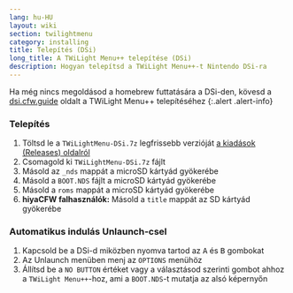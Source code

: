 ```yaml
---
lang: hu-HU
layout: wiki
section: twilightmenu
category: installing
title: Telepítés (DSi)
long_title: A TWiLight Menu++ telepítése (DSi)
description: Hogyan telepítsd a TWiLight Menu++-t Nintendo DSi-ra
---
```


Ha még nincs megoldásod a homebrew futtatására a DSi-den, kövesd a [dsi.cfw.guide](https://dsi.cfw.guide) oldalt a TWiLight Menu++ telepítéséhez
{:.alert .alert-info}

### Telepítés
1. Töltsd le a `TWiLightMenu-DSi.7z` legfrissebb verzióját [a kiadások (Releases) oldalról](https://github.com/DS-Homebrew/TWiLightMenu/releases)
1. Csomagold ki `TWiLightMenu-DSi.7z` fájlt
1. Másold az `_nds` mappát a microSD kártyád gyökerébe
1. Másold a `BOOT.NDS` fájlt a microSD kártyád gyökerébe
1. Másold a `roms` mappát a microSD kártyád gyökerébe
1. **hiyaCFW falhasználók:** Másold a `title` mappát az SD kártyád gyökerébe

### Automatikus indulás Unlaunch-csel
1. Kapcsold be a DSi-d miközben nyomva tartod az <kbd class="face">A</kbd> és <kbd class="face">B</kbd> gombokat
1. Az Unlaunch menüben menj az `OPTIONS` menühöz
1. Állítsd be a `NO BUTTON` értéket vagy a választásod szerinti gombot ahhoz a `TWiLight Menu++`-hoz, ami a `BOOT.NDS`-t mutatja az alsó képernyőn
